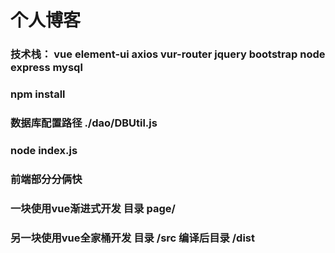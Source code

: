# 个人博客

### 技术栈： vue element-ui axios vur-router jquery bootstrap node express mysql 

### npm install

### 数据库配置路径 ./dao/DBUtil.js

### node index.js

### 前端部分分俩快 

### 一块使用vue渐进式开发 目录 page/

### 另一块使用vue全家桶开发 目录 /src 编译后目录 /dist



